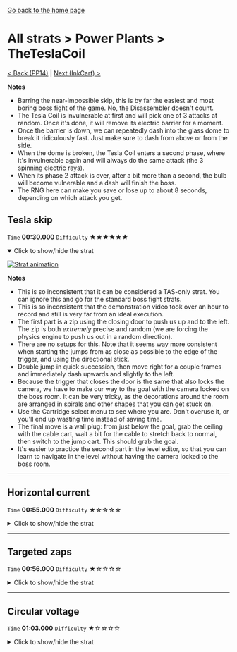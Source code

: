[Go back to the home page](https://github.com/Doublevil/scbspeedrun)

# All strats > Power Plants > TheTeslaCoil

[< Back (PP14)](https://github.com/Doublevil/scbspeedrun/blob/main/levels/all_lvl/pp/PP14.md) | [Next (InkCart) >](https://github.com/Doublevil/scbspeedrun/blob/main/levels/all_lvl/pp/InkCart.md)

**Notes**
- Barring the near-impossible skip, this is by far the easiest and most boring boss fight of the game. No, the Disassembler doesn't count.
- The Tesla Coil is invulnerable at first and will pick one of 3 attacks at random. Once it's done, it will remove its electric barrier for a moment.
- Once the barrier is down, we can repeatedly dash into the glass dome to break it ridiculously fast. Just make sure to dash from above or from the side.
- When the dome is broken, the Tesla Coil enters a second phase, where it's invulnerable again and will always do the same attack (the 3 spinning electric rays).
- When its phase 2 attack is over, after a bit more than a second, the bulb will become vulnerable and a dash will finish the boss.
- The RNG here can make you save or lose up to about 8 seconds, depending on which attack you get.

## Tesla skip

`Time` **00:30.000** `Difficulty` ★★★★★★
<details open>
  <summary>Click to show/hide the strat</summary>

  [![Strat animation](https://github.com/Doublevil/scbspeedrun/blob/main/media/levels/pp/TheTeslaCoil_TeslaSkip.webp)](https://github.com/Doublevil/scbspeedrun/blob/main/media/levels/pp/TheTeslaCoil_TeslaSkip.mp4?raw=true)

  **Notes**
  - This is so inconsistent that it can be considered a TAS-only strat. You can ignore this and go for the standard boss fight strats.
  - This is so inconsistent that the demonstration video took over an hour to record and still is very far from an ideal execution.
  - The first part is a zip using the closing door to push us up and to the left. The zip is both *extremely* precise and random (we are forcing the physics engine to push us out in a random direction).
  - There are no setups for this. Note that it seems way more consistent when starting the jumps from as close as possible to the edge of the trigger, and using the directional stick.
  - Double jump in quick succession, then move right for a couple frames and immediately dash upwards and slightly to the left.
  - Because the trigger that closes the door is the same that also locks the camera, we have to make our way to the goal with the camera locked on the boss room. It can be very tricky, as the decorations around the room are arranged in spirals and other shapes that you can get stuck on.
  - Use the Cartridge select menu to see where you are. Don't overuse it, or you'll end up wasting time instead of saving time.
  - The final move is a wall plug: from just below the goal, grab the ceiling with the cable cart, wait a bit for the cable to stretch back to normal, then switch to the jump cart. This should grab the goal.
  - It's easier to practice the second part in the level editor, so that you can learn to navigate in the level without having the camera locked to the boss room.
</details>

---
## Horizontal current

`Time` **00:55.000** `Difficulty` ★☆☆☆☆
<details>
  <summary>Click to show/hide the strat</summary>

  [![Strat animation](https://github.com/Doublevil/scbspeedrun/blob/main/media/levels/pp/TheTeslaCoil_HorizontalAttack.webp)](https://github.com/Doublevil/scbspeedrun/blob/main/media/levels/pp/TheTeslaCoil_HorizontalAttack.mp4?raw=true)
</details>

---
## Targeted zaps

`Time` **00:56.000** `Difficulty` ★☆☆☆☆
<details>
  <summary>Click to show/hide the strat</summary>

  [![Strat animation](https://github.com/Doublevil/scbspeedrun/blob/main/media/levels/pp/TheTeslaCoil_TargetedAttack.webp)](https://github.com/Doublevil/scbspeedrun/blob/main/media/levels/pp/TheTeslaCoil_TargetedAttack.mp4?raw=true)
</details>

---
## Circular voltage

`Time` **01:03.000** `Difficulty` ★☆☆☆☆
<details>
  <summary>Click to show/hide the strat</summary>

  [![Strat animation](https://github.com/Doublevil/scbspeedrun/blob/main/media/levels/pp/TheTeslaCoil_CircularAttack.webp)](https://github.com/Doublevil/scbspeedrun/blob/main/media/levels/pp/TheTeslaCoil_CircularAttack.mp4?raw=true)

  **Notes**
  - YAWN
</details>
